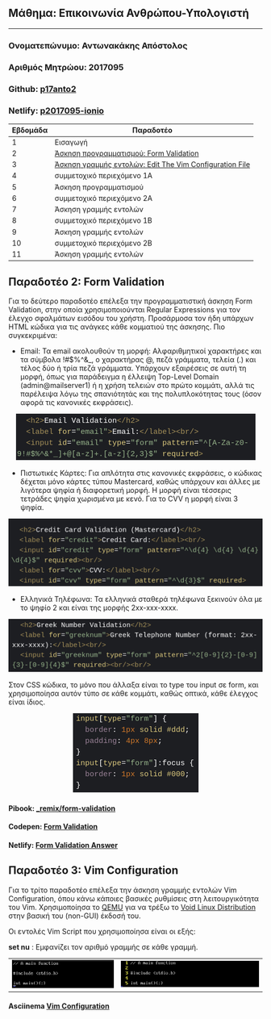 Μάθημα: Επικοινωνία Ανθρώπου-Υπολογιστή
---------------------------------------
---------------------------------------

### Ονοματεπώνυμο: Αντωνακάκης Απόστολος
### Αριθμός Μητρώου: 2017095

### Github: [p17anto2](https://github.com/p17anto2)
### Netlify: [p2017095-ionio](p2017095-ionio.netlify.app)

| Εβδομάδα | Παραδοτέο |
| --- | --- |
| 1 | Εισαγωγή |
| 2 | [Άσκηση προγραμματισμού: Form Validation](#παραδοτέο-2---form-validation) |
| 3 | [Άσκηση γραμμής εντολών: Edit The Vim Configuration File](#παραδοτέο-3---Vim-Configuration) |
| 4 | συμμετοχικό περιεχόμενο 1A |
| 5 | Άσκηση προγραμματισμού |
| 6 | συμμετοχικό περιεχόμενο 2A |
| 7 | Άσκηση γραμμής εντολών |
| 8 | συμμετοχικό περιεχόμενο 1B |
| 9 | Άσκηση γραμμής εντολών |
| 10 | συμμετοχικό περιεχόμενο 2B |
| 11 | Άσκηση γραμμής εντολών |

## Παραδοτέο 2: Form Validation

Για το δεύτερο παραδοτέο επέλεξα την προγραμματιστική άσκηση Form Validation, στην οποία χρησιμοποιούνται Regular Expressions για τον έλεγχο σφαλμάτων εισόδου του χρήστη. Προσάρμοσα τον ήδη υπάρχων HTML κώδικα για τις ανάγκες κάθε κομματιού της άσκησης. Πιο συγκεκριμένα:

- Email: Τα email ακολουθούν τη μορφή: Αλφαριθμητικοί χαρακτήρες και τα σύμβολα !#$%^&\_, ο χαρακτήρας @, πεζά γράμματα, τελεία (.) και τέλος δύο ή τρία πεζά γράμματα. Υπάρχουν εξαιρέσεις σε αυτή τη μορφή, όπως για παράδειγμα η έλλειψη Top-Level Domain (admin@mailserver1) ή η χρήση τελειών στο πρώτο κομμάτι, αλλά τις παρέλειψα λόγω της σπανιότητάς και της πολυπλοκότητας τους (όσον αφορά τις κανονικές εκφράσεις).

<p align="center">
<img src=https://github.com/p17anto2/LessonImages/blob/main/HCI/2_email.png>
</p>

- Πιστωτικές Κάρτες: Για απλότητα στις κανονικές εκφράσεις, ο κώδικας δέχεται μόνο κάρτες τύπου Mastercard, καθώς υπάρχουν και άλλες με λιγότερα ψηφία ή διαφορετική μορφή. Η μορφή είναι τέσσερις τετράδες ψηφία χωρισμένα με κενό. Για το CVV η μορφή είναι 3 ψηφία.

<p align="center">
<img src=https://github.com/p17anto2/LessonImages/blob/main/HCI/2_credit.png>
</p>

- Ελληνικά Τηλέφωνα: Τα ελληνικά σταθερά τηλέφωνα ξεκινούν όλα με το ψηφίο 2 και είναι της μορφής 2xx-xxx-xxxx.

<p align="center">
<img src=https://github.com/p17anto2/LessonImages/blob/main/HCI/2_greek_num.png>
</p>

Στον CSS κώδικα, το μόνο που άλλαξα είναι το type του input σε form, και χρησιμοποίησα αυτόν τύπο σε κάθε κομμάτι, καθώς οπτικά, κάθε έλεγχος είναι ίδιος.

<p align="center">
<img src="https://github.com/p17anto2/LessonImages/blob/main/HCI/2_css.png">
</p>

#### Pibook: [\_remix/form-validation](https://github.com/p17anto2/site/blob/master/_remix/form-validation.md)
#### Codepen: [Form Validation](https://codepen.io/P2017095/pen/ExmqjJE)
#### Netlify: [Form Validation Answer](https://p2017095-ionio.netlify.app/remix/form-validation/)

## Παραδοτέο 3: Vim Configuration

Για το τρίτο παραδοτέο επέλεξα την άσκηση γραμμής εντολών Vim Configuration, όπου κάνω κάποιες βασικές ρυθμίσεις στη λειτουργικότητα του Vim. Χρησιμοποίησα το [QEMU](https://www.qemu.org/) για να τρέξω το [Void Linux Distribution](https://voidlinux.org/) στην βασική του (non-GUI) έκδοσή του.

Οι εντολές Vim Script που χρησιμοποίησα είναι οι εξής:

**set nu** : Εμφανίζει τον αριθμό γραμμής σε κάθε γραμμή.

<table><tr>
<td> <img src="https://github.com/p17anto2/LessonImages/blob/main/HCI/3_bare.png"> </td>
<td> <img src="https://github.com/p17anto2/LessonImages/blob/main/HCI/3_num.png"> </td>
</tr></table>

#### Asciinema [Vim Configuration](https://asciinema.org/a/o4V0nxuU4B1nyNb9JInSNc7KF)
